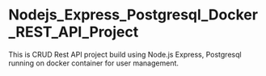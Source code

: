# Nodejs_Express_Postgresql_Docker_REST_API_Project

This is CRUD Rest API project build using Node.js Express, Postgresql running on docker container for user management.
